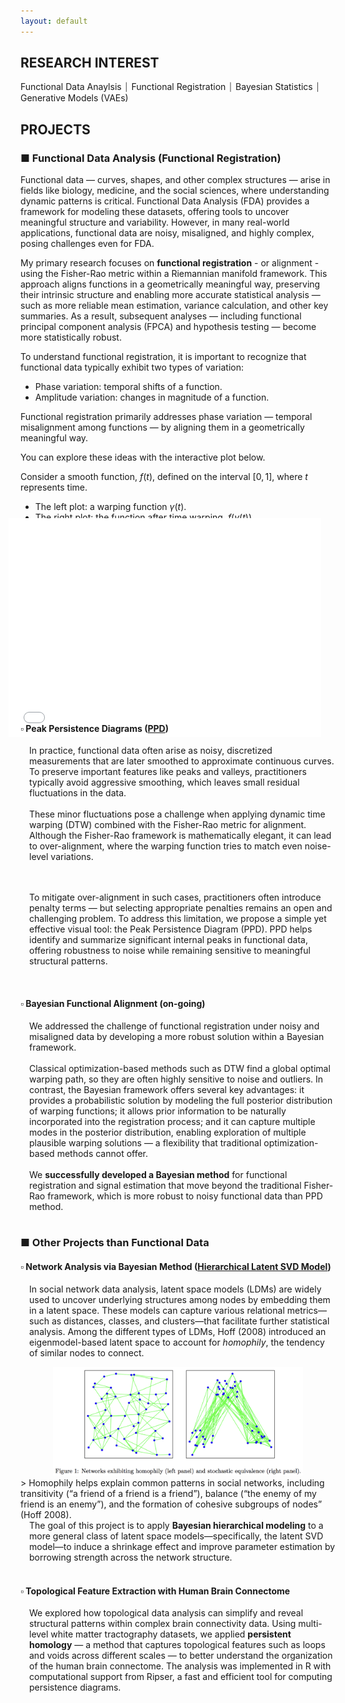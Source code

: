```yaml
---
layout: default
---
```


<h2 id="research">RESEARCH INTEREST</h2>

Functional Data Anaylsis ⏐ Functional Registration ⏐ Bayesian Statistics ⏐ Generative Models (VAEs)

<h2 id="projects">PROJECTS</h2>

<h3 id="fda">■ Functional Data Analysis (Functional Registration)</h3>
Functional data — curves, shapes, and other complex structures — arise in fields like biology, medicine, and the social sciences, where understanding dynamic patterns is critical.
Functional Data Analysis (FDA) provides a framework for modeling these datasets, offering tools to uncover meaningful structure and variability. However, in many real-world applications, functional data are noisy, misaligned, and highly complex, posing challenges even for FDA.

My primary research focuses on **functional registration** - or alignment - using the Fisher-Rao metric within a Riemannian manifold framework. 
This approach aligns functions in a geometrically meaningful way, preserving their intrinsic structure and enabling more accurate statistical analysis — such as more reliable mean estimation, variance calculation, and other key summaries.
As a result, subsequent analyses — including functional principal component analysis (FPCA) and hypothesis testing — become more statistically robust.

To understand functional registration, it is important to recognize that functional data typically exhibit two types of variation:
- Phase variation: temporal shifts of a function.
- Amplitude variation: changes in magnitude of a function.

Functional registration primarily addresses phase variation — temporal misalignment among functions — by aligning them in a geometrically meaningful way.

You can explore these ideas with the interactive plot below.

Consider a smooth function, $f(t)$, defined on the interval $[0,1]$, where $t$ represents time.

- The left plot: a warping function $\gamma(t)$.
- The right plot: the function after time warping, $f(\gamma(t))$.

<div style="display: flex; justify-content: center; margin-top: -1.5em; margin-bottom: -3em; margin-left: -3em;">
  <iframe 
    src="misc_pages/warping.html" 
    width="500" 
    height="350"
    style="border:0px solid black;
    display: block;">
  </iframe>
</div>

<h4 id="ppd">▫ Peak Persistence Diagrams (<a href="https://github.com/wk45/PPD">PPD</a>)</h4>
<div style="margin-left: 1em;">

In practice, functional data often arise as noisy, discretized measurements that are later smoothed to approximate continuous curves. To preserve important features like peaks and valleys, practitioners typically avoid aggressive smoothing, which leaves small residual fluctuations in the data.
<br><br>
These minor fluctuations pose a challenge when applying dynamic time warping (DTW) combined with the Fisher-Rao metric for alignment. Although the Fisher-Rao framework is mathematically elegant, it can lead to over-alignment, where the warping function tries to match even noise-level variations.

<!-- <img src="figs/ppd/fig1.png" width="300"> -->
<br><br>
To mitigate over-alignment in such cases, practitioners often introduce penalty terms — but selecting appropriate penalties remains an open and challenging problem. To address this limitation, we propose a simple yet effective visual tool: the Peak Persistence Diagram (PPD).
PPD helps identify and summarize significant internal peaks in functional data, offering robustness to noise while remaining sensitive to meaningful structural patterns.
</div>
<br>
<!-- #### • Phase Alignment of functions via [Trajectory Analysis](/Projects/PathAnalysis/Visualization/test99.html)
Functional registration is accomplished by analyzing the trajectory of the mean function after alignment. This is done by projecting the aligned functions onto a lower-dimensional space using Functional Principal Component Analysis (FPCA), enabling effective visualization and interpretation of the registration process. -->

<h4 id="bayes">▫ Bayesian Functional Alignment (on-going)</h4>
<div style="margin-left: 1em;">
We addressed the challenge of functional registration under noisy and misaligned data by developing a more robust solution within a Bayesian framework.
<br><br>
Classical optimization-based methods such as DTW find a global optimal warping path, so they are often highly sensitive to noise and outliers. In contrast, the Bayesian framework offers several key advantages:
it provides a probabilistic solution by modeling the full posterior distribution of warping functions;
it allows prior information to be naturally incorporated into the registration process;
and it can capture multiple modes in the posterior distribution, enabling exploration of multiple plausible warping solutions — a flexibility that traditional optimization-based methods cannot offer.
<br><br>
We <strong>successfully developed a Bayesian method</strong> for functional registration and signal estimation that move beyond the traditional Fisher-Rao framework, which is more robust to noisy functional data than PPD method.
</div>

<br>

<h3 id="others"> ■ Other Projects than Functional Data </h3>

<h4 id="network"> ▫ Network Analysis via Bayesian Method (<a href="/Projects/HLSVD/HSVD.pdf">Hierarchical Latent SVD Model</a>) </h4>

<div style="margin-left: 1em;">

In social network data analysis, latent space models (LDMs) are widely used to uncover underlying structures among nodes by embedding them in a latent space. These models can capture various relational metrics—such as distances, classes, and clusters—that facilitate further statistical analysis. Among the different types of LDMs, Hoff (2008) introduced an eigenmodel-based latent space to account for <em>homophily</em>, the tendency of similar nodes to connect.
</div>

<div style="text-align: center;">
  <img src="figs/network/homophiliy.png" width="400">
</div>
> Homophily helps explain common patterns in social networks, including transitivity (“a friend of a friend is a friend”), balance (“the enemy of my friend is an enemy”), and the formation of cohesive subgroups of nodes” (Hoff 2008).

<div style="margin-left: 1em;">
The goal of this project is to apply <strong>Bayesian hierarchical modeling</strong> to a more general class of latent space models—specifically, the latent SVD model—to induce a shrinkage effect and improve parameter estimation by borrowing strength across the network structure.
</div>

<br>
<h4 id="tda"> ▫ Topological Feature Extraction with Human Brain Connectome</h4>
<div style="margin-left: 1em;">
    We explored how topological data analysis can simplify and reveal structural patterns within complex brain connectivity data. Using multi-level white matter tractography datasets, we applied <strong>persistent homology</strong> — a method that captures topological features such as loops and voids across different scales — to better understand the organization of the human brain connectome. The analysis was implemented in R with computational support from Ripser, a fast and efficient tool for computing persistence diagrams.
</div>